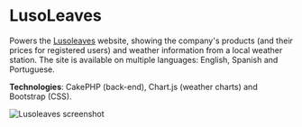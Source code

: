 LusoLeaves
==========

Powers the [Lusoleaves](lusoleaves.com) website, showing the company's products (and their prices for registered users) and weather information from a local weather station. The site is available on multiple languages: English, Spanish and Portuguese.

**Technologies**: CakePHP (back-end), Chart.js (weather charts) and Bootstrap (CSS).

![Lusoleaves screenshot](https://imgur.com/a/CzjN8)
